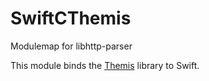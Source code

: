 # SwiftCThemis
Modulemap for libhttp-parser

This module binds the [Themis](https://github.com/cossacklabs/themis) library to Swift.
